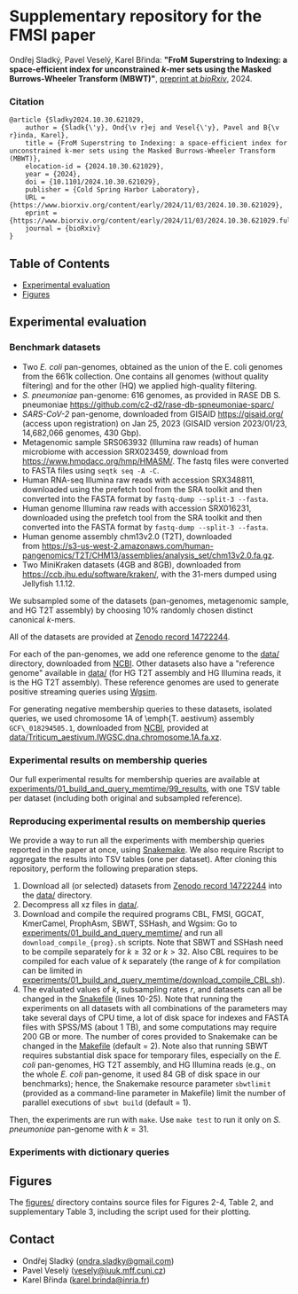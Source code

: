 # Supplementary repository for the FMSI paper

Ondřej Sladký, Pavel Veselý, Karel Břinda:
**"FroM Superstring to Indexing: a space-efficient index for unconstrained *k*-mer sets using the Masked Burrows-Wheeler Transform (MBWT)"**, [preprint at *bioRxiv*](https://www.biorxiv.org/content/10.1101/2024.10.30.621029), 2024.

### Citation

```
@article {Sladky2024.10.30.621029,
	author = {Sladk{\'y}, Ond{\v r}ej and Vesel{\'y}, Pavel and B{\v r}inda, Karel},
	title = {FroM Superstring to Indexing: a space-efficient index for unconstrained k-mer sets using the Masked Burrows-Wheeler Transform (MBWT)},
	elocation-id = {2024.10.30.621029},
	year = {2024},
	doi = {10.1101/2024.10.30.621029},
	publisher = {Cold Spring Harbor Laboratory},
	URL = {https://www.biorxiv.org/content/early/2024/11/03/2024.10.30.621029},
	eprint = {https://www.biorxiv.org/content/early/2024/11/03/2024.10.30.621029.full.pdf},
	journal = {bioRxiv}
}

```

## Table of Contents

<!-- vim-markdown-toc GFM -->

* [Experimental evaluation](#experimental-evaluation)
* [Figures](#figures)

<!-- vim-markdown-toc -->


## Experimental evaluation

### Benchmark datasets

* Two *E. coli* pan-genomes, obtained as the union of the E. coli genomes from the 661k collection. One contains all genomes (without quality filtering) and for the other (HQ) we applied high-quality filtering.
* *S. pneumoniae* pan-genome: 616 genomes, as provided in RASE DB S. pneumoniae https://github.com/c2-d2/rase-db-spneumoniae-sparc/
* *SARS-CoV-2* pan-genome, downloaded from GISAID https://gisaid.org/ (access upon registration) on Jan 25, 2023 (GISAID version 2023/01/23, 14,682,066 genomes, 430 Gbp).
* Metagenomic sample SRS063932 (Illumina raw reads) of human microbiome with accession SRX023459, download from https://www.hmpdacc.org/hmp/HMASM/. The fastq files were converted to FASTA files using `seqtk seq -A -C`.
* Human RNA-seq Illumina raw reads with accession SRX348811, downloaded using the prefetch tool from the SRA toolkit and then converted into the FASTA format by `fastq-dump --split-3 --fasta`.
* Human genome Illumina raw reads with accession SRX016231, downloaded using the prefetch tool from the SRA toolkit and then converted into the FASTA format by `fastq-dump --split-3 --fasta`.
* Human genome assembly chm13v2.0 (T2T), downloaded from https://s3-us-west-2.amazonaws.com/human-pangenomics/T2T/CHM13/assemblies/analysis_set/chm13v2.0.fa.gz.
* Two MiniKraken datasets (4GB and 8GB), downloaded from https://ccb.jhu.edu/software/kraken/, with the 31-mers dumped using Jellyfish 1.1.12.

We subsampled some of the datasets (pan-genomes, metagenomic sample, and HG T2T assembly) by choosing 10% randomly chosen distinct canonical $k$-mers. 

All of the datasets are provided at [Zenodo record 14722244](https://zenodo.org/records/14722244).

For each of the pan-genomes, we add one reference genome to the [data/](data/) directory, downloaded from [NCBI](https://www.ncbi.nlm.nih.gov/). Other datasets also have a "reference genome" available in [data/](data/) (for HG T2T assembly and HG Illumina reads, it is the HG T2T assembly). These reference genomes are used to generate positive streaming queries using [Wgsim](https://github.com/lh3/wgsim).

For generating negative membership queries to these datasets, isolated queries, we used chromosome 1A of \emph{T. aestivum} assembly `GCF\_018294505.1`, downloaded from [NCBI](https://www.ncbi.nlm.nih.gov), provided at [data/Triticum_aestivum.IWGSC.dna.chromosome.1A.fa.xz](data/Triticum_aestivum.IWGSC.dna.chromosome.1A.fa.xz).

### Experimental results on membership queries

Our full experimental results for membership queries are available at [experiments/01_build_and_query_memtime/99_results](experiments/01_build_and_query_memtime/99_results), with one TSV table per dataset (including both original and subsampled reference).

### Reproducing experimental results on membership queries

We provide a way to run all the experiments with membership queries reported in the paper at once, using [Snakemake](https://snakemake.readthedocs.io/en/stable/). We also require Rscript to aggregate the results into TSV tables (one per dataset).
After cloning this repository, perform the following preparation steps.

1. Download all (or selected) datasets from [Zenodo record 14722244](https://zenodo.org/records/14722244) into the [data/](data/) directory.
2. Decompress all xz files in [data/](data/).
3. Download and compile the required programs CBL, FMSI, GGCAT, KmerCamel, ProphAsm, SBWT, SSHash, and Wgsim: Go to [experiments/01_build_and_query_memtime/](experiments/01_build_and_query_memtime/) and run all `download_compile_{prog}.sh` scripts. Note that SBWT and SSHash need to be compile separately for $k \ge 32$ or $k > 32$. Also 
CBL requires to be compiled for each value of *k* separately (the range of $k$ for compilation can be limited in [experiments/01_build_and_query_memtime/download_compile_CBL.sh](download_compile_CBL.sh)).
4. The evaluated values of *k*, subsampling rates *r*, and datasets can all be changed in the [Snakefile](experiments/01_build_and_query_memtime/Snakefile) (lines 10-25). Note that running the experiments on all datasets with all combinations of the parameters may take several days of CPU time, a lot of disk space for indexes and FASTA files with SPSS/MS (about 1 TB), and some computations may require 200 GB or more. The number of cores provided to Snakemake can be changed in the [Makefile](experiments/01_build_and_query_memtime/Makefile) (default = 2). Note also that running SBWT requires substantial disk space for temporary files, especially on the *E. coli* pan-genomes, HG T2T assembly, and HG Illumina reads  (e.g., on the whole *E. coli* pan-genome, it used 84 GB of disk space in our benchmarks); hence, the Snakemake resource parameter `sbwtlimit` (provided as a command-line parameter in Makefile) limit the number of parallel executions of `sbwt build` (default = 1).

Then, the experiments are run with `make`. Use `make test` to run it only on *S. pneumoniae* pan-genome with $k=31$.

### Experiments with dictionary queries


## Figures

The [figures/](figures/) directory contains source files for Figures 2-4, Table 2, and supplementary Table 3, including the script used for their plotting.

## Contact

* Ondřej Sladký (ondra.sladky@gmail.com)
* Pavel Veselý (vesely@iuuk.mff.cuni.cz)
* Karel Břinda (karel.brinda@inria.fr)
